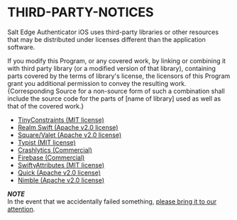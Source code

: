 # THIRD-PARTY-NOTICES

Salt Edge Authenticator iOS uses third-party libraries or other resources that may be distributed under licenses different than the application software.  

If you modify this Program, or any covered work, by linking or combining it with third party library (or a modified version of that library), containing parts covered by the terms of library's license, the licensors of this Program grant you additional permission to convey the resulting work. {Corresponding Source for a non-source form of such a combination shall include the source code for the parts of [name of library] used as well as that of the covered work.}  

* [TinyConstraints (MIT license)](https://raw.githubusercontent.com/roberthein/TinyConstraints/master/LICENSE)
* [Realm Swift (Apache v2.0 license)](https://raw.githubusercontent.com/realm/realm-cocoa/master/LICENSE)
* [Square/Valet (Apache v2.0 license)](https://raw.githubusercontent.com/square/Valet/master/LICENSE)
* [Typist (MIT license)](https://raw.githubusercontent.com/totocaster/Typist/master/LICENSE)
* [Crashlytics (Commercial)](http://try.crashlytics.com/)
* [Firebase (Commercial)](https://firebase.google.com/terms)
* [SwiftyAttributes (MIT license)](https://raw.githubusercontent.com/eddiekaiger/SwiftyAttributes/master/LICENSE)
* [Quick (Apache v2.0 license)](https://raw.githubusercontent.com/Quick/Quick/master/LICENSE)
* [Nimble (Apache v2.0 license)](https://raw.githubusercontent.com/Quick/Nimble/master/LICENSE)
    
***NOTE***  
In the event that we accidentally failed something, [please bring it to our attention](https://www.saltedge.com/pages/contact_support).
